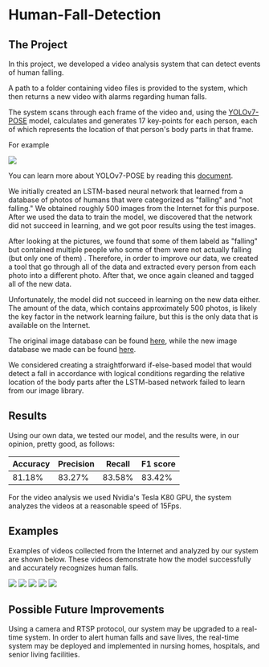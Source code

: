 # Human-Fall-Detection

## The Project

In this project, we developed a video analysis system that can detect events of human falling.

A path to a folder containing video files is provided to the system, which then returns a new video with alarms regarding human falls.

The system scans through each frame of the video and, using the [YOLOv7-POSE](https://github.com/WongKinYiu/yolov7/tree/pose "YOLOv7-POSE") model, calculates and generates 17 key-points for each person, each of which represents the location of that person's body parts in that frame.

For example

![](https://github.com/bakshtb/Human-Fall-Detection/blob/master/Mydata/keypoints-example.png)

You can learn more about YOLOv7-POSE by reading this [document](https://arxiv.org/ftp/arxiv/papers/2204/2204.06806.pdf "document").

We initially created an LSTM-based neural network that learned from a database of photos of humans that were categorized as "falling" and "not falling."
We obtained roughly 500 images from the Internet for this purpose.
After we used the data to train the model, we discovered that the network did not succeed in learning, and we got poor results using the test images.

After looking at the pictures, we found that some of them labeld as "falling" but contained multiple people who some of them were not actually falling (but only one of them) . Therefore, in order to improve our data, we created a tool that go through all of the data and extracted every person from each photo into a different photo. After that, we once again cleaned and tagged all of the new data.

Unfortunately, the model did not succeed in learning on the new data either.
The amount of the data, which contains approximately 500 photos, is likely the key factor in the network learning failure, but this is the only data that is available on the Internet.

The original image database can be found [here](https://github.com/bakshtb/Human-Fall-Detection/tree/master/fall_dataset/old "here"), while the new image database we made can be found [here](https://github.com/bakshtb/Human-Fall-Detection/tree/master/fall_dataset/images "here").


We considered creating a straightforward if-else-based model that would detect a fall in accordance with logical conditions regarding the relative location of the body parts after the LSTM-based network failed to learn from our image library.

## Results

Using our own data, we tested our model, and the results were, in our opinion, pretty good, as follows:

| Accuracy  | Precision | Recall | F1 score |
| ------------- | ------------- | ------------- | ------------- |
|  81.18%  | 83.27% | 83.58%  | 83.42%  |

For the video analysis we used Nvidia's Tesla K80 GPU, the system analyzes the videos at a reasonable speed of 15Fps.

## Examples
Examples of videos collected from the Internet and analyzed by our system are shown below.
These videos demonstrate how the model successfully and accurately recognizes human falls.

![](https://github.com/bakshtb/Human-Fall-Detection/blob/master/fall_dataset/results/video_1_keypoint.gif)
![](https://github.com/bakshtb/Human-Fall-Detection/blob/master/fall_dataset/results/video_2_keypoint.gif)
![](https://github.com/bakshtb/Human-Fall-Detection/blob/master/fall_dataset/results/video_4_keypoint.gif)
![](https://github.com/bakshtb/Human-Fall-Detection/blob/master/fall_dataset/results/video_5_keypoint.gif)
![](https://github.com/bakshtb/Human-Fall-Detection/blob/master/fall_dataset/results/video_6_keypoint.gif)

## Possible Future Improvements
Using a camera and RTSP protocol, our system may be upgraded to a real-time system.
In order to alert human falls and save lives, the real-time system may be deployed and implemented in nursing homes, hospitals, and senior living facilities.

